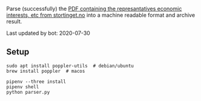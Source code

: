 Parse (successfully) the [PDF containing the represantatives economic interests, etc from stortinget.no](https://www.stortinget.no/no/Stortinget-og-demokratiet/Representantene/Okonomiske-interesser/) into a machine readable format and archive result.

Last updated by bot: 2020-07-30

## Setup
    sudo apt install poppler-utils  # debian/ubuntu
    brew install poppler  # macos

    pipenv --three install
    pipenv shell
    python parser.py

